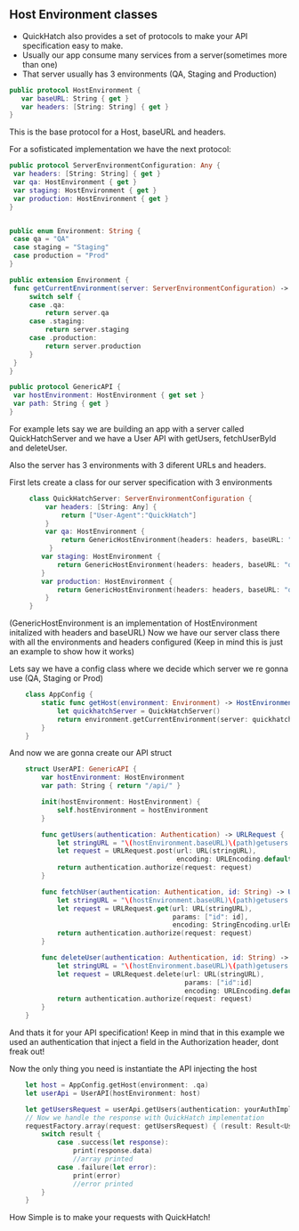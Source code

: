 ## **Host Environment classes**

 - QuickHatch also provides a set of protocols to make your API specification easy to make.
 - Usually our app consume many services from a server(sometimes more than one)
 - That server usually has 3 environments (QA, Staging and Production)

 ```swift
public protocol HostEnvironment {
    var baseURL: String { get }
    var headers: [String: String] { get }
}
  ```

  This is the base protocol for a Host, baseURL and headers.
  
  For a sofisticated implementation we have the next protocol:
   ```swift
  public protocol ServerEnvironmentConfiguration: Any {
    var headers: [String: String] { get }
    var qa: HostEnvironment { get }
    var staging: HostEnvironment { get }
    var production: HostEnvironment { get }
}


public enum Environment: String {
    case qa = "QA"
    case staging = "Staging"
    case production = "Prod"
}

public extension Environment {
    func getCurrentEnvironment(server: ServerEnvironmentConfiguration) -> HostEnvironment {
        switch self {
        case .qa:
            return server.qa
        case .staging:
            return server.staging
        case .production:
            return server.production
        }
    }
}

public protocol GenericAPI {
    var hostEnvironment: HostEnvironment { get set }
    var path: String { get }
}
```


  For example lets say we are building an app with a server called QuickHatchServer and we have a User API with getUsers, fetchUserById and deleteUser.

  Also the server has 3 environments with 3 diferent URLs and headers.

  First lets create a class for our server specification with 3 environments
```swift
     class QuickHatchServer: ServerEnvironmentConfiguration {
         var headers: [String: Any] {
             return ["User-Agent":"QuickHatch"]
         }
         var qa: HostEnvironment { 
             return GenericHostEnvironment(headers: headers, baseURL: "quickhatch-qa.com")
          }
        var staging: HostEnvironment { 
            return GenericHostEnvironment(headers: headers, baseURL: "quickhatch-stg.com")
        }
        var production: HostEnvironment { 
            return GenericHostEnvironment(headers: headers, baseURL: "quickhatch-prod.com")
         }
     }
```
(GenericHostEnvironment is an implementation of HostEnvironment initalized with headers and baseURL)
Now we have our server class there with all the environments and headers configured (Keep in mind this is just an example to show how it works)

Lets say we have a config class where we decide which server we re gonna use (QA, Staging or Prod)
```swift
    class AppConfig {
        static func getHost(environment: Environment) -> HostEnvironment {
            let quickhatchServer = QuickHatchServer()
            return environment.getCurrentEnvironment(server: quickhatchServer)
        }
    }
```

And now we are gonna create our API struct

```swift
    struct UserAPI: GenericAPI {
        var hostEnvironment: HostEnvironment 
        var path: String { return "/api/" }

        init(hostEnvironment: HostEnvironment) {
            self.hostEnvironment = hostEnvironment
        }

        func getUsers(authentication: Authentication) -> URLRequest {
            let stringURL = "\(hostEnvironment.baseURL)\(path)getusers.com"
            let request = URLRequest.post(url: URL(stringURL),
                                          encoding: URLEncoding.default)
            return authentication.authorize(request: request)
        }

        func fetchUser(authentication: Authentication, id: String) -> URLRequest {
            let stringURL = "\(hostEnvironment.baseURL)\(path)getusers.com/{id}"
            let request = URLRequest.get(url: URL(stringURL),
                                         params: ["id": id],
                                         encoding: StringEncoding.urlEncoding)
            return authentication.authorize(request: request)
        }

        func deleteUser(authentication: Authentication, id: String) -> URLRequest {
            let stringURL = "\(hostEnvironment.baseURL)\(path)getusers.com"
            let request = URLRequest.delete(url: URL(stringURL),
                                            params: ["id":id]
                                            encoding: URLEncoding.default)
            return authentication.authorize(request: request)
        }
    }
```

And thats it for your API specification!
Keep in mind that in this example we used an authentication that inject a field in the Authorization header, dont freak out!

Now the only thing you need is instantiate the API injecting the host

```swift
    let host = AppConfig.getHost(environment: .qa)
    let userApi = UserAPI(hostEnvironment: host)

    let getUsersRequest = userApi.getUsers(authentication: yourAuthImplementation)
    // Now we handle the response with QuickHatch implementation
    requestFactory.array(request: getUsersRequest) { (result: Result<User,Error>) in 
        switch result {
            case .success(let response):
                print(response.data)
                //array printed
            case .failure(let error):
                print(error)
                //error printed
        }
    }
```

How Simple is to make your requests with QuickHatch!